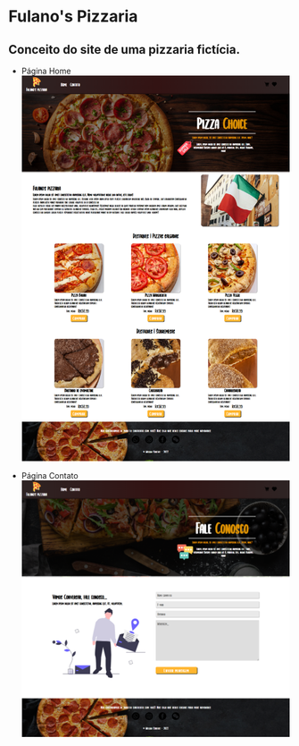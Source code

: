 # Fulano's Pizzaria

## Conceito do site de uma pizzaria fictícia.

- Página Home
![Home](/assets/img/Print-home.png)

- Página Contato
![Contato](/assets/img/Print-contato.png)
